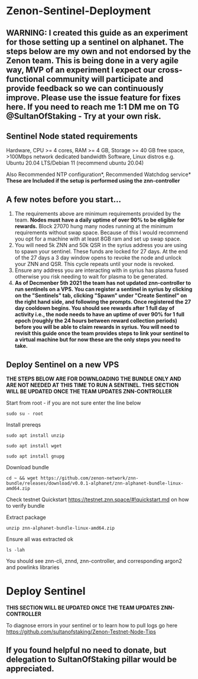 # Zenon-Sentinel-Deployment

## WARNING: I created this guide as an experiment for those setting up a sentinel on alphanet. The steps below are my own and not endorsed by the Zenon team. This is being done in a very agile way, MVP of an experiment I expect our cross-functional community will participate and provide feedback so we can continuously improve. Please use the issue feature for fixes here. If you need to reach me 1:1 DM me on TG @SultanOfStaking - Try at your own risk. 

## Sentinel Node stated requirements

Hardware, CPU >= 4 cores, RAM >= 4 GB, Storage >= 40 GB free space, >100Mbps network dedicated bandwidth
Software, Linux distros e.g. Ubuntu 20.04 LTS/Debian 11 (recommend ubuntu 20.04)

Also Recommended NTP configuration*, Recommended Watchdog service* **These are Included if the setup is performed using the znn-controller**

## A few notes before you start...
1. The requirements above are minimum requirements provided by the team. **Nodes must have a daily uptime of over 90% to be eligible for rewards.** Block 27070 hung many nodes running at the minimum requirements without swap space. Because of this I would recommend you opt for a machine with at least 8GB ram and set up swap space. 
2. You will need 5k ZNN and 50k QSR in the syrius address you are using to spawn your sentinel. These funds are locked for 27 days. At the end of the 27 days a 3 day window opens to revoke the node and unlock your ZNN and QSR. This cycle repeats until your node is revoked.
3. Ensure any address you are interacting with in syrius has plasma fused otherwise you risk needing to wait for plasma to be generated.
4. **As of Decmenber 5th 2021 the team has not updated znn-controller to run sentinels on a VPS. You can register a sentinel in syrius by clicking on the "Sentinels" tab, clicking "Spawn" under "Create Sentinel" on the right hand side, and following the prompts. Once registered the 27 day cooldown begins. You should see rewards after 1 full day of activity i.e., the node needs to have an uptime of over 90% for 1 full epoch (roughly the 24 hours between reward collection periods) before you will be able to claim rewards in syrius. You will need to revisit this guide once the team provides steps to link your sentinel to a virtual machine but for now these are the only steps you need to take.**

## Deploy Sentinel on a new VPS
**THE STEPS BELOW ARE FOR DOWNLOADING THE BUNDLE ONLY AND ARE NOT NEEDED AT THIS TIME TO RUN A SENTINEL. THIS SECTION WILL BE UPDATED ONCE THE TEAM UPDATES ZNN-CONTROLLER**

Start from root - if you are not sure enter the line below

`sudo su - root`

Install prereqs

`sudo apt install unzip`

`sudo apt install wget`

`sudo apt install gnupg`

Download bundle

`cd ~ && wget https://github.com/zenon-network/znn-bundle/releases/download/v0.0.1-alphanet/znn-alphanet-bundle-linux-amd64.zip`

Check testnet Quickstart https://testnet.znn.space/#!quickstart.md on how to verify bundle

Extract package

`unzip znn-alphanet-bundle-linux-amd64.zip`

Ensure all was extracted ok

`ls -lah`

You should see znn-cli, znnd, znn-controller, and corresponding argon2 and powlinks libraries

# Deploy Sentinel
**THIS SECTION WILL BE UPDATED ONCE THE TEAM UPDATES ZNN-CONTROLLER**

To diagnose errors in your sentinel or to learn how to pull logs go here https://github.com/sultanofstaking/Zenon-Testnet-Node-Tips

## If you found helpful no need to donate, but delegation to SultanOfStaking pillar would be appreciated.
